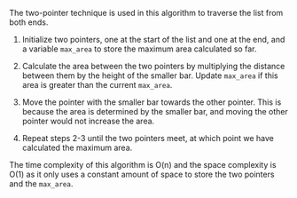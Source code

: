 The two-pointer technique is used in this algorithm to traverse the list from both ends.

1. Initialize two pointers, one at the start of the list and one at the end, and a variable `max_area` to store the maximum area calculated so far.

2. Calculate the area between the two pointers by multiplying the distance between them by the height of the smaller bar. Update `max_area` if this area is greater than the current `max_area`.

3. Move the pointer with the smaller bar towards the other pointer. This is because the area is determined by the smaller bar, and moving the other pointer would not increase the area.

4. Repeat steps 2-3 until the two pointers meet, at which point we have calculated the maximum area.

The time complexity of this algorithm is O(n) and the space complexity is O(1) as it only uses a constant amount of space to store the two pointers and the `max_area`.
